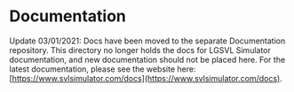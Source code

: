 # Documentation

Update 03/01/2021: Docs have been moved to the separate Documentation repository. This directory no longer holds the docs for LGSVL Simulator documentation, and new documentation should not be placed here. For the latest documentation, please see the website here: [https://www.svlsimulator.com/docs](https://www.svlsimulator.com/docs).

